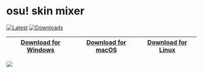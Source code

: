 # osu! skin mixer

[![Latest](https://img.shields.io/github/v/release/rednir/OsuSkinMixer)](https://github.com/rednir/OsuSkinMixer/releases/latest/)
[![Downloads](https://img.shields.io/github/downloads/rednir/OsuSkinMixer/total)](https://github.com/rednir/OsuSkinMixer/releases/latest/)

[Download for Windows](https://github.com/rednir/OsuSkinMixer/releases/latest/download/osu-skin-mixer.exe) | [Download for macOS](https://github.com/rednir/OsuSkinMixer/releases/latest/download/osu-skin-mixer-macOS.zip) | [Download for Linux](https://github.com/rednir/OsuSkinMixer/releases/latest/download/osu-skin-mixer-linux.zip)
| -- | -- | -- |

[![](https://user-images.githubusercontent.com/10225220/218430003-17085907-f970-4ba1-b62e-707f076db62c.png)](https://www.youtube.com/watch?v=Tr6hPX3P8Es)

